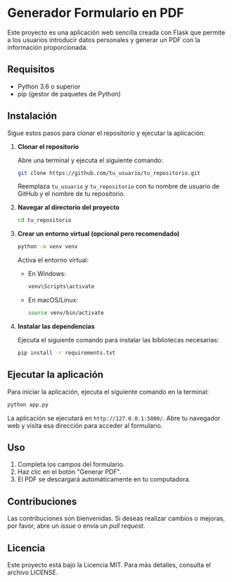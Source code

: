 # Generador Formulario en PDF

Este proyecto es una aplicación web sencilla creada con Flask que permite a los usuarios introducir datos personales y generar un PDF con la información proporcionada.

## Requisitos

- Python 3.6 o superior
- pip (gestor de paquetes de Python)

## Instalación

Sigue estos pasos para clonar el repositorio y ejecutar la aplicación:

1. **Clonar el repositorio**

   Abre una terminal y ejecuta el siguiente comando:

   ```bash
   git clone https://github.com/tu_usuario/tu_repositorio.git
   ```

   Reemplaza `tu_usuario` y `tu_repositorio` con tu nombre de usuario de GitHub y el nombre de tu repositorio.

2. **Navegar al directorio del proyecto**

   ```bash
   cd tu_repositorio
   ```

3. **Crear un entorno virtual (opcional pero recomendado)**

   ```bash
   python -m venv venv
   ```

   Activa el entorno virtual:

   - En Windows:

     ```bash
     venv\Scripts\activate
     ```

   - En macOS/Linux:

     ```bash
     source venv/bin/activate
     ```

4. **Instalar las dependencias**

   Ejecuta el siguiente comando para instalar las bibliotecas necesarias:

   ```bash
   pip install -r requirements.txt
   ```

## Ejecutar la aplicación

Para iniciar la aplicación, ejecuta el siguiente comando en la terminal:

```bash
python app.py
```

La aplicación se ejecutará en `http://127.0.0.1:5000/`. Abre tu navegador web y visita esa dirección para acceder al formulario.

## Uso

1. Completa los campos del formulario.
2. Haz clic en el botón "Generar PDF".
3. El PDF se descargará automáticamente en tu computadora.

## Contribuciones

Las contribuciones son bienvenidas. Si deseas realizar cambios o mejoras, por favor, abre un *issue* o envía un *pull request*.

## Licencia

Este proyecto está bajo la Licencia MIT. Para más detalles, consulta el archivo LICENSE.
